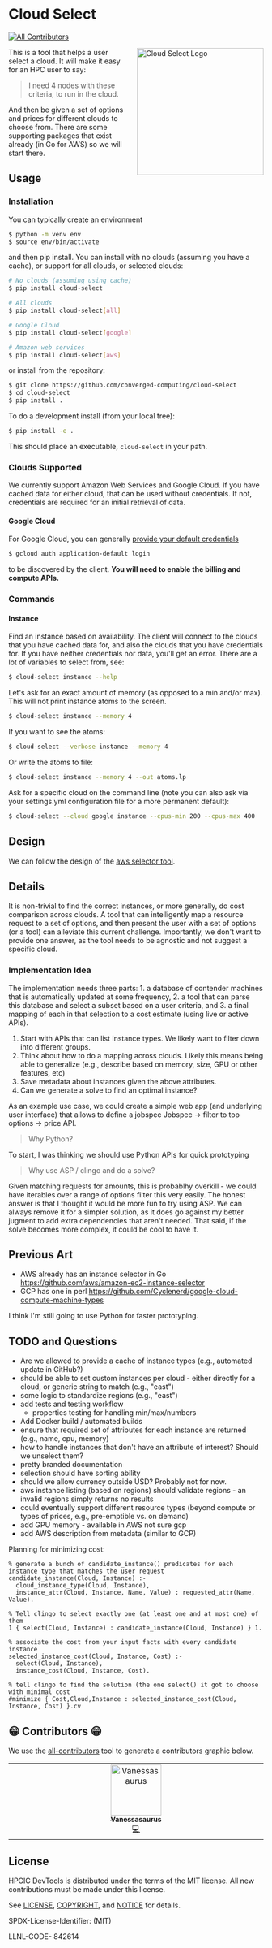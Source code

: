 # Cloud Select

<!-- ALL-CONTRIBUTORS-BADGE:START - Do not remove or modify this section -->
[![All Contributors](https://img.shields.io/badge/all_contributors-1-orange.svg?style=flat-square)](#contributors-)
<!-- ALL-CONTRIBUTORS-BADGE:END -->

<a target="_blank" rel="noopener noreferrer" href="https://github.com/converged-computing/cloud-select/blob/main/docs/assets/img/logo-transparent.png">
    <img align="right" style="width: 250px; float: right; padding-left: 20px;" src="https://github.com/converged-computing/cloud-select/raw/main/docs/assets/img/logo-transparent.png" alt="Cloud Select Logo">
</a>

This is a tool that helps a user select a cloud. It will make it easy for an HPC user to say:

> I need 4 nodes with these criteria, to run in the cloud.

And then be given a set of options and prices for different clouds to choose from.
There are some supporting packages that exist already (in Go for AWS) so we will
start there.

## Usage

### Installation

You can typically create an environment

```bash
$ python -m venv env
$ source env/bin/activate
```

and then pip install. You can install with no clouds (assuming you have a cache),
or support for all clouds, or selected clouds:

```bash
# No clouds (assuming using cache)
$ pip install cloud-select

# All clouds
$ pip install cloud-select[all]

# Google Cloud
$ pip install cloud-select[google]

# Amazon web services
$ pip install cloud-select[aws]
```

or install from the repository:

```bash
$ git clone https://github.com/converged-computing/cloud-select
$ cd cloud-select
$ pip install .
```

To do a development install (from your local tree):

```bash
$ pip install -e .
```

This should place an executable, `cloud-select` in your path.

### Clouds Supported

We currently support Amazon Web Services and Google Cloud. If you have cached data for either cloud,
that can be used without credentials. If not, credentials are required for an initial retrieval of data.

#### Google Cloud

For Google Cloud, you can generally [provide your default credentials](https://cloud.google.com/docs/authentication/client-libraries)

```bash
$ gcloud auth application-default login
```

to be discovered by the client. **You will need to enable the billing and compute APIs.**

### Commands

#### Instance

Find an instance based on availability. The client will connect to the clouds that you have cached data for,
and also the clouds that you have credentials for. If you have neither credentials nor data, you'll get an error.
There are a lot of variables to select from, see:

```bash
$ cloud-select instance --help
```

Let's ask for an exact amount of memory (as opposed to a min and/or max). This will not print instance
atoms to the screen.

```bash
$ cloud-select instance --memory 4
```

If you want to see the atoms:

```bash
$ cloud-select --verbose instance --memory 4
```

Or write the atoms to file:

```bash
$ cloud-select instance --memory 4 --out atoms.lp
```

Ask for a specific cloud on the command line (note you can also ask via your settings.yml configuration file for a more permanent default):

```bash
$ cloud-select --cloud google instance --cpus-min 200 --cpus-max 400
```

## Design

We can follow the design of the [aws selector tool](https://github.com/aws/amazon-ec2-instance-selector).

## Details

It is non-trivial to find the correct instances, or more generally, do cost comparison across clouds. A tool that can intelligently map a resource request to a set of options, and then present the user with a set of options (or a tool) can alleviate this current challenge. Importantly, we don't want to provide one answer, as the tool needs to be agnostic and not suggest a specific cloud.

### Implementation Idea

The implementation needs three parts: 1. a database of contender machines that is automatically updated at some frequency, 2. a tool that can parse this database and select a subset based on a user criteria, and 3. a final mapping of each in that selection to a cost estimate (using live or active APIs).

1. Start with APIs that can list instance types. We likely want to filter down into different groups.
2. Think about how to do a mapping across clouds. Likely this means being able to generalize (e.g., describe based on memory, size, GPU or other features, etc)
3. Save metadata about instances given the above attributes.
4. Can we generate a solve to find an optimal instance?

As an example use case, we could create a simple web app (and underlying user interface) that allows to define a jobspec
Jobspec → filter to top options → price API.

> Why Python?

To start, I was thinking we should use Python APIs for quick prototyping

> Why use ASP / clingo and do a solve?

Given matching requests for amounts, this is probablhy overkill - we could have iterables over a range of options filter this very easily.
The honest answer is that I thought it would be more fun to try using ASP. We can always
remove it for a simpler solution, as it does go against my better jugment to add extra dependencies that aren't needed.
That said, if the solve becomes more complex, it could be cool to have it.


## Previous Art

- AWS already has an instance selector in Go https://github.com/aws/amazon-ec2-instance-selector
- GCP has one in perl https://github.com/Cyclenerd/google-cloud-compute-machine-types

I think I'm still going to use Python for faster prototyping.

## TODO and Questions

- Are we allowed to provide a cache of instance types (e.g., automated update in GitHub?)
- should be able to set custom instances per cloud - either directly for a cloud, or generic string to match (e.g., "east")
- some logic to standardize regions (e.g., "east")
- add tests and testing workflow
  - properties testing for handling min/max/numbers
- Add Docker build / automated builds
- ensure that required set of attributes for each instance are returned (e.g., name, cpu, memory)
- how to handle instances that don't have an attribute of interest? Should we unselect them?
- pretty branded documentation
- selection should have sorting ability
- should we allow currency outside USD? Probably not for now.
- aws instance listing (based on regions) should validate regions - an invalid regions simply returns no results
- could eventually support different resource types (beyond compute or types of prices, e.g., pre-emptible vs. on demand)
- add GPU memory - available in AWS not sure gcp
- add AWS description from metadata (similar to GCP)

Planning for minimizing cost:

```lp
% generate a bunch of candidate_instance() predicates for each instance type that matches the user request
candidate_instance(Cloud, Instance) :-
  cloud_instance_type(Cloud, Instance),
  instance_attr(Cloud, Instance, Name, Value) : requested_attr(Name, Value).

% Tell clingo to select exactly one (at least one and at most one) of them
1 { select(Cloud, Instance) : candidate_instance(Cloud, Instance) } 1.

% associate the cost from your input facts with every candidate instance
selected_instance_cost(Cloud, Instance, Cost) :-
  select(Cloud, Instance),
  instance_cost(Cloud, Instance, Cost).

% tell clingo to find the solution (the one select() it got to choose with minimal cost
#minimize { Cost,Cloud,Instance : selected_instance_cost(Cloud, Instance, Cost) }.cv
```

## 😁️ Contributors 😁️

We use the [all-contributors](https://github.com/all-contributors/all-contributors)
tool to generate a contributors graphic below.

<!-- ALL-CONTRIBUTORS-LIST:START - Do not remove or modify this section -->
<!-- prettier-ignore-start -->
<!-- markdownlint-disable -->
<table>
  <tbody>
    <tr>
      <td align="center" valign="top" width="14.28%"><a href="https://vsoch.github.io"><img src="https://avatars.githubusercontent.com/u/814322?v=4?s=100" width="100px;" alt="Vanessasaurus"/><br /><sub><b>Vanessasaurus</b></sub></a><br /><a href="https://github.com/converged-computing/cloud-select/commits?author=vsoch" title="Code">💻</a></td>
    </tr>
  </tbody>
</table>

<!-- markdownlint-restore -->
<!-- prettier-ignore-end -->

<!-- ALL-CONTRIBUTORS-LIST:END -->

## License

HPCIC DevTools is distributed under the terms of the MIT license.
All new contributions must be made under this license.

See [LICENSE](https://github.com/converged-computing/cloud-select/blob/main/LICENSE),
[COPYRIGHT](https://github.com/converged-computing/cloud-select/blob/main/COPYRIGHT), and
[NOTICE](https://github.com/converged-computing/cloud-select/blob/main/NOTICE) for details.

SPDX-License-Identifier: (MIT)

LLNL-CODE- 842614

